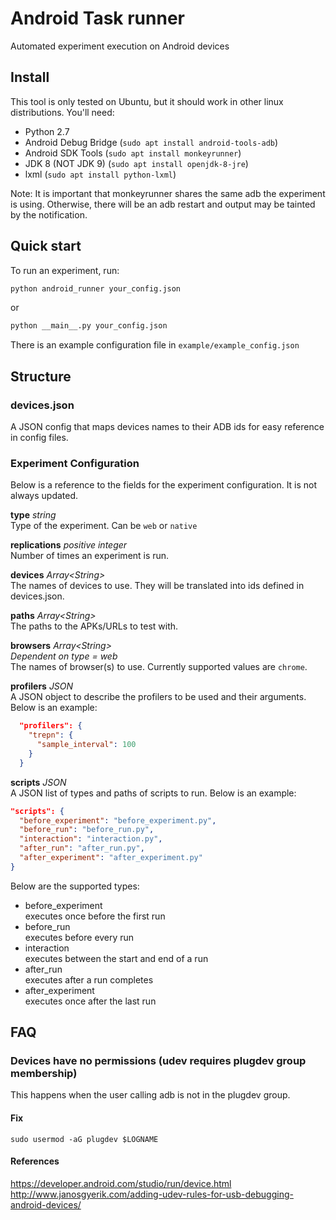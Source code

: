 # Android Task runner
Automated experiment execution on Android devices

## Install
This tool is only tested on Ubuntu, but it should work in other linux distributions.
You'll need:
- Python 2.7
- Android Debug Bridge (`sudo apt install android-tools-adb`)
- Android SDK Tools (`sudo apt install monkeyrunner`)
- JDK 8 (NOT JDK 9) (`sudo apt install openjdk-8-jre`)
- lxml (`sudo apt install python-lxml`)

Note: It is important that monkeyrunner shares the same adb the experiment is using. Otherwise, there will be an adb restart and output may be tainted by the notification.

## Quick start
To run an experiment, run:
```bash
python android_runner your_config.json
```
or
```bash
python __main__.py your_config.json
```
There is an example configuration file in `example/example_config.json`

## Structure
### devices.json
A JSON config that maps devices names to their ADB ids for easy reference in config files.

### Experiment Configuration
Below is a reference to the fields for the experiment configuration. It is not always updated.

**type** *string*  
Type of the experiment. Can be `web` or `native`

**replications** *positive integer*  
Number of times an experiment is run.

**devices** *Array\<String\>*  
The names of devices to use. They will be translated into ids defined in devices.json.

**paths** *Array\<String\>*  
The paths to the APKs/URLs to test with.

**browsers** *Array\<String\>*  
*Dependent on type = web*  
The names of browser(s) to use. Currently supported values are `chrome`.

**profilers** *JSON*   
A JSON object to describe the profilers to be used and their arguments. Below is an example:
```json
  "profilers": {
    "trepn": {
      "sample_interval": 100
    }
  }
```

**scripts** *JSON*  
A JSON list of types and paths of scripts to run. Below is an example:
```json
"scripts": {
  "before_experiment": "before_experiment.py",
  "before_run": "before_run.py",
  "interaction": "interaction.py",
  "after_run": "after_run.py",
  "after_experiment": "after_experiment.py"
}
```
Below are the supported types:
- before_experiment  
  executes once before the first run
- before_run  
  executes before every run
- interaction  
  executes between the start and end of a run
- after_run  
  executes after a run completes
- after_experiment  
  executes once after the last run

## FAQ
### Devices have no permissions (udev requires plugdev group membership)
This happens when the user calling adb is not in the plugdev group.
#### Fix
`sudo usermod -aG plugdev $LOGNAME`
#### References
https://developer.android.com/studio/run/device.html  
http://www.janosgyerik.com/adding-udev-rules-for-usb-debugging-android-devices/
